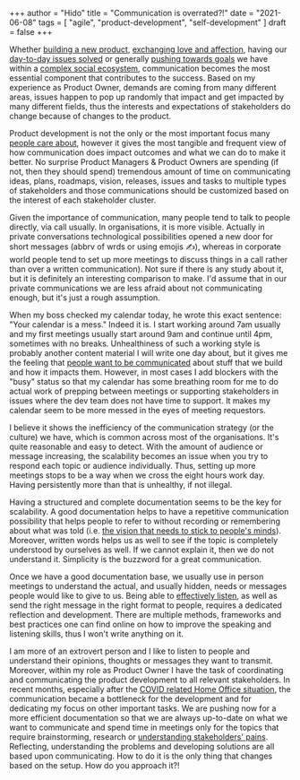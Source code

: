 +++
author = "Hido"
title = "Communication is overrated?!"
date = "2021-06-08"
tags = [
  "agile",
  "product-development",
  "self-development"
]
draft = false
+++


Whether [building a new product](https://heydaroff.info/2021/02/22/my-journey-on-managing-a-product-and-lessons-learned/), [exchanging love and affection](https://heydaroff.info/2021/04/12/power-of-love-and-expectations/), having our [day-to-day issues solved](https://heydaroff.info/2020/12/23/reflecting-on-obstacles-resilience/) or generally [pushing towards goals](https://heydaroff.info/2021/02/01/reflecting-on-passion-and-perseverance/) we have within a [complex social ecosystem](https://heydaroff.info/2021/01/12/negotiation-a-skill-to-master/), communication becomes the most essential component that contributes to the success. Based on my experience as Product Owner, demands are coming from many different areas, issues happen to pop up randomly that impact and get impacted by many different fields, thus the interests and expectations of stakeholders do change because of changes to the product.

Product development is not the only or the most important focus many [people care about](https://heydaroff.info/2021/04/12/power-of-love-and-expectations/), however it gives the most tangible and frequent view of how communication does impact outcomes and what we can do to make it better. No surprise Product Managers & Product Owners are spending (if not, then they should spend) tremendous amount of time on communicating ideas, plans, roadmaps, vision, releases, issues and tasks to multiple types of stakeholders and those communications should be customized based on the interest of each stakeholder cluster.

Given the importance of communication, many people tend to talk to people directly, via call usually. In organisations, it is more visible. Actually in private conversations technological possibilities opened a new door for short messages (abbrv of wrds or using emojis ✍️), whereas in corporate world people tend to set up more meetings to discuss things in a call rather than over a written communication). Not sure if there is any study about it, but it is definitely an interesting comparison to make. I'd assume that in our private communications we are less afraid about not communicating enough, but it's just a rough assumption.

When my boss checked my calendar today, he wrote this exact sentence: "Your calendar is a mess." Indeed it is. I start working around 7am usually and my first meetings usually start around 9am and continue until 4pm, sometimes with no breaks. Unhealthiness of such a working style is probably another content material I will write one day about, but it gives me the feeling that [people want to be communicated](https://heydaroff.info/2021/03/08/reflecting-on-the-why-of-working/) about stuff that we build and how it impacts them. However, in most cases I add blockers with the "busy" status so that my calendar has some breathing room for me to do actual work of prepping between meetings or supporting stakeholders in issues where the dev team does not have time to support. It makes my calendar seem to be more messed in the eyes of meeting requestors.

I believe it shows the inefficiency of the communication strategy (or the culture) we have, which is common across most of the organisations. It's quite reasonable and easy to detect. With the amount of audience or message increasing, the scalability becomes an issue when you try to respond each topic or audience individually. Thus, setting up more meetings stops to be a way when we cross the eight hours work day. Having persistently more than that is unhealthy, if not illegal.

Having a structured and complete documentation seems to be the key for scalability. A good documentation helps to have a repetitive communication possibility that helps people to refer to without recording or remembering about what was told (i.e. [the vision that needs to stick to people's minds](https://heydaroff.info/2021/02/22/my-journey-on-managing-a-product-and-lessons-learned/)). Moreover, written words helps us as well to see if the topic is completely understood by ourselves as well. If we cannot explain it, then we do not understand it. Simplicity is the buzzword for a great communication.

Once we have a good documentation base, we usually use in person meetings to understand the actual, and usually hidden, needs or messages people would like to give to us. Being able to [effectively listen](https://heydaroff.info/2021/05/19/mindful-listening-why-is-it-so-difficult-and-what-can-we-do-about-it/), as well as send the right message in the right format to people, requires a dedicated reflection and development. There are multiple methods, frameworks and best practices one can find online on how to improve the speaking and listening skills, thus I won't write anything on it.

I am more of an extrovert person and I like to listen to people and understand their opinions, thoughts or messages they want to transmit. Moreover, within my role as Product Owner I have the task of coordinating and communicating the product development to all relevant stakeholders. In recent months, especially after the [COVID related Home Office situation](https://heydaroff.info/2021/05/26/sanity-ho-covid/), the communication became a bottleneck for the development and for dedicating my focus on other important tasks. We are pushing now for a more efficient documentation so that we are always up-to-date on what we want to communicate and spend time in meetings only for the topics that require brainstorming, research or [understanding stakeholders' pains](https://heydaroff.info/2021/01/12/negotiation-a-skill-to-master/). Reflecting, understanding the problems and developing solutions are all based upon communicating. How to do it is the only thing that changes based on the setup. How do you approach it?!
